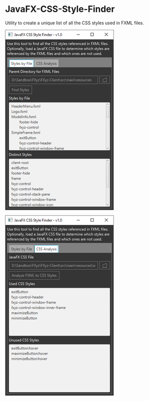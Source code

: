 # JavaFX-CSS-Style-Finder
Utility to create a unique list of all the CSS styles used in FXML files.

![Screen Capture](https://raw.githubusercontent.com/rennemannt/JavaFX-CSS-Style-Finder/master/screen_cap/JavaFxCssStyleFinder.png "JavaFX CSS Style Finder") 

![Screen Capture](https://raw.githubusercontent.com/rennemannt/JavaFX-CSS-Style-Finder/master/screen_cap/JavaFxCssStyleFinder_CssAnalyze.png "Analyze CSS Styles against referenced styles in FXML files")
